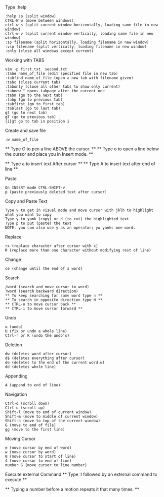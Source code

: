 Type :help
```console
:help sp (split window)
CTRL-W w (move between windows)
ctrl-w s (split current window horizontally, loading same file in new window)
ctrl-w v (split current window vertically, loading same file in new window)
:sp filename (split horizontally, loading filename in new window)
:vsp filename (split vertically, loading filename in new window)
:only (close all windows except current)
 ```

 Working with TABS
 ```console
vim -p first.txt  second.txt
:tabe name_of_file (edit specified file in new tab)
:tabfind name_of_file (open a new tab with filename given)
:tabc (close current tab)
:tabonly (close all other tabs to show only current)
:tabnew	" opens tabpage after the current one
:tabn (go to the next tab)
:tabp (go to previous tab)
:tabfirst (go to first tab)
:tablast (go to last tab)
gt (go to next tab)
gT (go to previous tab)
{i}gt go to tab in position i
```

Create and save file
```console
:w name_of_file
```

** Type O to pen a line ABOVE the cursor. **
** Type o to open a line below the cursor and place you in Insert mode. **

** Type a to insert text After cursor **
** Type A to insert text after end of line **

Paste
```console
On INSERT mode CTRL-SHIFT-v
p (paste previously deleted text after cursor)
```

Copy and Paste Text
```console
Type v to get in visual mode and move cursor with jklh to highlight what you want to copy
Type y to yank (copy) or d (to cut) the highlighted text
Type p to put (paste) the text
NOTE: you can also use y as an operator; yw yanks one word.
```

Replace
```console
rx (replace character after cursor with x)
R (replace more than one character without modifying rest of line)
```

Change
```console
ce (change until the end of a word)
```

Search
```console
/word (search and move cursor to word)
?word (search backward direction)
** To keep searching for same word type n **
** To search in opposite direction type N **
** CTRL-o to move cursor back **
** CTRL-i to move cursor forward **
```

Undo
```console
u (undo)
U (fix or undo a whole line)
Ctrl-r or R (undo the undo's)
```

Deletion
```console
dw (deletes word after cursor)
d$ (deletes everything after cursor)
de (deletes to the end of the current word:w)
dd (deletes whole line)
```

Appending
```console
A (append to end of line)
```

Navigation
```console
Ctrl-d (scroll down)
Ctrl-u (scroll up)
Shift-l (move to end of current window)
Shift-m (move to middle of current window)
Shift-h (move to top of the current window)
G (move to end of file)
gg (move to the first line)
```

Moving Cursor
```console
e (move cursor by end of word)
w (move cursor by word)
0 (move cursor to start of line)
$ (move cursor to end of line)
number G (move cursor to line number)
```

Execute external Command
** Type :! followed by an external command to execute **


** Typing a number before a motion repeats it that many times. **
